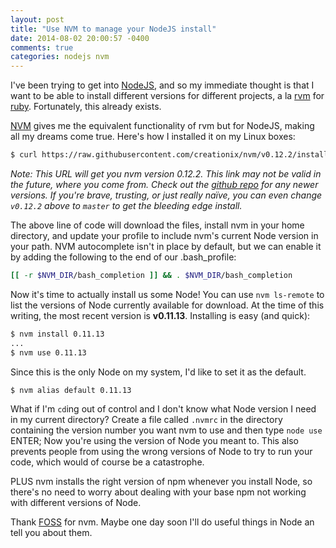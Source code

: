 ```yaml
---
layout: post
title: "Use NVM to manage your NodeJS install"
date: 2014-08-02 20:00:57 -0400
comments: true
categories: nodejs nvm
---
```


I've been trying to get into [NodeJS](http://nodejs.org/), and so my immediate thought is that I want to be able to install different versions for different projects, a la [rvm](https://rvm.io) for [ruby](https://ruby-lang.org). Fortunately, this already exists.

[NVM](https://github.com/creationix/nvm) gives me the equivalent functionality of rvm but for NodeJS, making all my dreams come true. Here's how I installed it on my Linux boxes:

``` bash
$ curl https://raw.githubusercontent.com/creationix/nvm/v0.12.2/install.sh | bash
```

*Note: This URL will get you nvm version 0.12.2. This link may not be valid in the future, where you come from. Check out the [github repo](https://github.com/creationix/nvm) for any newer versions. If you're brave, trusting, or just really naïve, you can even change `v0.12.2` above to `master` to get the bleeding edge install.*

The above line of code will download the files, install nvm in your home directory, and update your profile to include nvm's current Node version in your path. NVM autocomplete isn't in place by default, but we can enable it by adding the following to the end of our .bash_profile:

``` bash
[[ -r $NVM_DIR/bash_completion ]] && . $NVM_DIR/bash_completion
```

Now it's time to actually install us some Node! You can use `nvm ls-remote` to list the versions of Node currently available for download. At the time of this writing, the most recent version is **v0.11.13**. Installing is easy (and quick):

``` bash
$ nvm install 0.11.13
...
$ nvm use 0.11.13
```

Since this is the only Node on my system, I'd like to set it as the default.

``` bash
$ nvm alias default 0.11.13
```

What if I'm `cd`ing out of control and I don't know what Node version I need in my current directory? Create a file called `.nvmrc` in the directory containing the version number you want nvm to use and then type `node use` ENTER; Now you're using the version of Node you meant to. This also prevents people from using the wrong versions of Node to try to run your code, which would of course be a catastrophe.

PLUS nvm installs the right version of npm whenever you install Node, so there's no need to worry about dealing with your base npm not working with different versions of Node.

Thank [FOSS](https://en.wikipedia.org/wiki/Free_and_Open_Source_Software) for nvm. Maybe one day soon I'll do useful things in Node an tell you about them.
